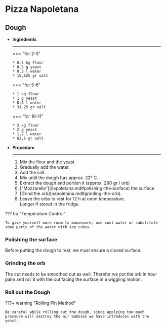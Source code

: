 # Pizza Napoletana


## Dough


<div class="grid cards" markdown>

-   __Ingredients__

    ---
    
    === "for 2-3"

        * 0,5 kg flour
        * 0,5 g yeast
        * 0,3 l water
        * 15,625 gr salt

    === "for 5-6"

        * 1 kg flour
        * 1 g yeast
        * 0,6 l water
        * 31.25 gr salt

    === "for 10-11"

        * 2 kg flour
        * 2 g yeast
        * 1,2 l water
        * 62,5 gr salt

-   __Procedure__

    ---
    <ol>
    <li>Mix the flour and the yeast.</li>
    <li>Gradually add the water.</li>
    <li>Add the salt.</li>
    <li>Mix until the dough has approx. 22° C.</li>
    <li>Extract the dough and portion it (approx. 290 gr / orb)</li>
    <li>["Mozzarella"](napoletana.md#polishing-the-surface) the surface.</li>
    <li>[Grind the orb](napoletana.md#grinding-the-orb).</li>
    <li>Leave the orbs to rest for 12 h at room temperature.</br>Longer if stored in the fridge.</li>
    </ol>

</div>

??? tip "Temperature Control"

    To give yourself more room to manoeuvre, use cool water or substitute some parts of the water with ice cubes.

### Polishing the surface

Before putting the dough to rest, we must ensure a closed surface.

### Grinding the orb

The cut needs to be smoothed out as well.
Therefor we put the orb in hour palm and roll it with the cut facing the surface in a wiggling motion.

### Roll out the Dough

???+ warning "Rolling Pin Method"

    Be careful while rolling out the dough, since applying too much pressure will destroy the air bubbles we have introduces with the yeast.
